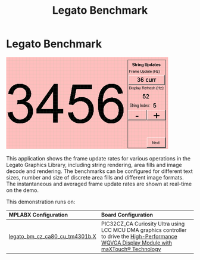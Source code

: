 ﻿---
parent: Example Applications
title: Legato Benchmark
nav_order: 3
---

# Legato Benchmark

![](./../../docs/html/legato_bm_wqvga_run1.png)

This application shows the frame update rates for various operations in the Legato Graphics Library, including string rendering, area fills and image decode and rendering. The benchmarks can be configured for different text sizes, number and size of discrete area fills and different image formats. The instantaneous and averaged frame update rates are shown at real-time on the demo.

This demonstration runs on:

|MPLABX Configuration|Board Configuration|
|:-------------------|:------------------|
|[legato_bm_cz_ca80_cu_tm4301b.X](./firmware/legato_bm_cz_ca80_cu_tm4301b.X/readme.md)|PIC32CZ_CA Curiosity Ultra using LCC MCU DMA graphics controller to drive the [High-Performance WQVGA Display Module with maXTouch® Technology](https://www.microchip.com/DevelopmentTools/ProductDetails/PartNO/AC320005-4)|


 
